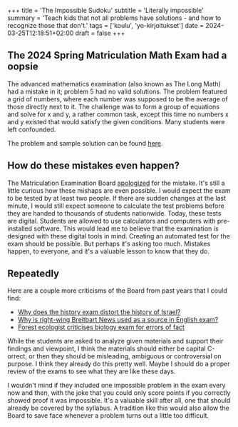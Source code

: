 +++
title = 'The Impossible Sudoku'
subtitle = 'Literally impossible'
summary = 'Teach kids that not all problems have solutions - and how to recognize those that don&#39;t.'
tags = ['koulu', 'yo-kirjoitukset']
date = 2024-03-25T12:18:51+02:00
draft = false
+++

## The 2024 Spring Matriculation Math Exam had a oopsie
The advanced mathematics examination (also known as The Long Math) had a mistake in it; problem 5 had no valid solutions. The problem featured a grid of numbers, where each number was supposed to be the average of those directly next to it. The challenge was to form a group of equations and solve for x and y, a rather common task, except this time no numbers x and y existed that would satisfy the given conditions. Many students were left confounded.

The problem and sample solution can be found [here](https://files.mafy.fi/Yo-mallivastaukset/2024K/pmyo_k24.pdf#section*.6).

## How do these mistakes even happen?
The Matriculation Examination Board [apologized](https://www.hs.fi/kotimaa/art-2000010308578.html) for the mistake. It's still a little curious how these mishaps are even possible. I would expect the exam to be tested by at least two people. If there are sudden changes at the last minute, I would still expect someone to calculate the test problems before they are handed to thousands of students nationwide. Today, these tests are digital. Students are allowed to use calculators and computers with pre-installed software. This would lead me to believe that the examination is designed with these digital tools in mind. Creating an automated test for the exam should be possible. But perhaps it's asking too much. Mistakes happen, to everyone, and it's a valuable lesson to know that they do.

## Repeatedly
Here are a couple more criticisms of the Board from past years that I could find:
- [Why does the history exam distort the history of Israel?](https://www.seurakuntalainen.fi/blogit/miksi-syksyn-ylioppilaskoe-vaaristelee-israelin-historiaa/)
- [Why is right-wing Breitbart News used as a source in English exam?](https://www.hs.fi/kotimaa/art-2000005364174.html)
- [Forest ecologist criticises biology exam for errors of fact](https://yle.fi/a/3-12384203)

While the students are asked to analyze given materials and support their findings and viewpoint, I think the materials should either be capital C-orrect, or then they should be misleading, ambiguous or controversial on purpose. I think they already do this pretty well. Maybe I should do a proper review of the exams to see what they are like these days.

I wouldn't mind if they included one impossible problem in the exam every now and then, with the joke that you could only score points if you correctly showed proof it was impossible. It's a valuable skill after all, one that should already be covered by the syllabus. A tradition like this would also allow the Board to save face whenever a problem turns out a little too difficult.